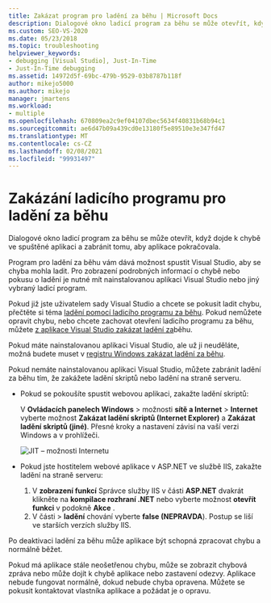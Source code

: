 ```yaml
---
title: Zakázat program pro ladění za běhu | Microsoft Docs
description: Dialogové okno ladicí program za běhu se může otevřít, když v aplikaci dojde k chybě. Seznamte se s tím, co můžete dělat, když k tomu dojde, a způsoby, jak je zabránit.
ms.custom: SEO-VS-2020
ms.date: 05/23/2018
ms.topic: troubleshooting
helpviewer_keywords:
- debugging [Visual Studio], Just-In-Time
- Just-In-Time debugging
ms.assetid: 14972d5f-69bc-479b-9529-03b8787b118f
author: mikejo5000
ms.author: mikejo
manager: jmartens
ms.workload:
- multiple
ms.openlocfilehash: 670809ea2c9ef04107dbec5634f40831b68b94c1
ms.sourcegitcommit: ae6d47b09a439cd0e13180f5e89510e3e347fd47
ms.translationtype: MT
ms.contentlocale: cs-CZ
ms.lasthandoff: 02/08/2021
ms.locfileid: "99931497"
---
```

# <a name="disable-the-just-in-time-debugger"></a>Zakázání ladicího programu pro ladění za běhu

Dialogové okno ladicí program za běhu se může otevřít, když dojde k chybě ve spuštěné aplikaci a zabránit tomu, aby aplikace pokračovala.

Program pro ladění za běhu vám dává možnost spustit Visual Studio, aby se chyba mohla ladit. Pro zobrazení podrobných informací o chybě nebo pokusu o ladění je nutné mít nainstalovanou aplikaci Visual Studio nebo jiný vybraný ladicí program.

Pokud již jste uživatelem sady Visual Studio a chcete se pokusit ladit chybu, přečtěte si téma [ladění pomocí ladicího programu za běhu](../debugger/debug-using-the-just-in-time-debugger.md). Pokud nemůžete opravit chybu, nebo chcete zachovat otevření ladicího programu za běhu, můžete [z aplikace Visual Studio zakázat ladění za](debug-using-the-just-in-time-debugger.md#BKMK_Enabling)běhu.

Pokud máte nainstalovanou aplikaci Visual Studio, ale už ji neuděláte, možná budete muset v [registru Windows zakázat ladění za běhu](debug-using-the-just-in-time-debugger.md#disable-just-in-time-debugging-from-the-windows-registry).

Pokud nemáte nainstalovanou aplikaci Visual Studio, můžete zabránit ladění za běhu tím, že zakážete ladění skriptů nebo ladění na straně serveru.

- Pokud se pokoušíte spustit webovou aplikaci, zakažte ladění skriptů:

  V **Ovládacích panelech Windows**  >  možnosti **sítě a Internet**  >  **Internet** vyberte možnost **Zakázat ladění skriptů (Internet Explorer)** a **Zakázat ladění skriptů (jiné)**. Přesné kroky a nastavení závisí na vaší verzi Windows a v prohlížeči.

  ![JIT – možnosti Internetu](../debugger/media/jitinternetoptions.png "JIT – možnosti Internetu")

- Pokud jste hostitelem webové aplikace v ASP.NET ve službě IIS, zakažte ladění na straně serveru:

  1. V **zobrazení funkcí** Správce služby IIS v části **ASP.NET** dvakrát klikněte na **kompilace rozhraní .NET** nebo vyberte možnost **otevřít funkci** v podokně **Akce** .
  1. V části  >  **ladění** chování vyberte **false (NEPRAVDA**). Postup se liší ve starších verzích služby IIS.

Po deaktivaci ladění za běhu může aplikace být schopná zpracovat chybu a normálně běžet.

Pokud má aplikace stále neošetřenou chybu, může se zobrazit chybová zpráva nebo může dojít k chybě aplikace nebo zastavení odezvy. Aplikace nebude fungovat normálně, dokud nebude chyba opravena. Můžete se pokusit kontaktovat vlastníka aplikace a požádat je o opravu.
